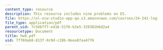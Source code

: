 ```yaml
---
content_type: resource
description: This resource includes nine problems on ES.
file: https://ol-ocw-studio-app-qa.s3.amazonaws.com/courses/24-241-logic-i-fall-2005/7ff69a68813f9c9dc28b0eea87aa47f6_hw8.pdf
file_type: application/pdf
parent_uid: 7c56bff7-e41b-51f6-b3e5-329382b6d2a4
resourcetype: Document
title: hw8.pdf
uid: 7ff69a68-813f-9c9d-c28b-0eea87aa47f6
---
```

